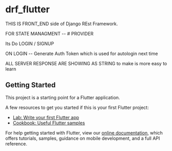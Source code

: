 # drf_flutter

THIS IS FRONT_END side of Django REst Framework.

FOR STATE MANAGMENT -- # PROVIDER

Its Do LOGIN / SIGNUP

ON LOGIN -- Generate Auth Token which is used for autologin next time

ALL SERVER RESPONSE ARE SHOWING AS STRING to make is more easy to learn

## Getting Started

This project is a starting point for a Flutter application.

A few resources to get you started if this is your first Flutter project:

- [Lab: Write your first Flutter app](https://flutter.dev/docs/get-started/codelab)
- [Cookbook: Useful Flutter samples](https://flutter.dev/docs/cookbook)

For help getting started with Flutter, view our
[online documentation](https://flutter.dev/docs), which offers tutorials,
samples, guidance on mobile development, and a full API reference.
